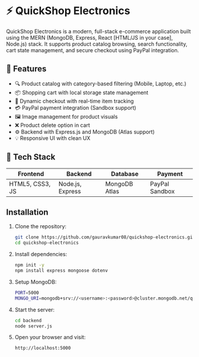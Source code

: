 # ⚡ QuickShop Electronics 

QuickShop Electronics is a modern, full-stack e-commerce application built using the MERN (MongoDB, Express, React [HTML/JS in your case], Node.js) stack. It supports product catalog browsing, search functionality, cart state management, and secure checkout using PayPal integration.

## 📌 Features

- 🔍 Product catalog with category-based filtering (Mobile, Laptop, etc.)
- 📦 Shopping cart with local storage state management
- 🧾 Dynamic checkout with real-time item tracking
- 💳 PayPal payment integration (Sandbox support)
- 🖼️ Image management for product visuals
- ❌ Product delete option in cart
- ⚙️ Backend with Express.js and MongoDB (Atlas support)
- 💡 Responsive UI with clean UX


## 🚀 Tech Stack

| Frontend      | Backend       | Database   | Payment         |
|---------------|---------------|------------|-----------------|
| HTML5, CSS3, JS | Node.js, Express | MongoDB Atlas | PayPal Sandbox  |

## Installation

1. Clone the repository:

   ```bash
   git clone https://github.com/gauravkumar08/quickshop-electronics.git
   cd quickshop-electronics

2. Install dependencies:

   ```bash
   npm init -y
   npm install express mongoose dotenv

3. Setup MongoDB:

   ```bash
   PORT=5000
   MONGO_URI=mongodb+srv://<username>:<password>@cluster.mongodb.net/quickshop

4. Start the server:
   
   ```bash
   cd backend
   node server.js

5. Open your browser and visit:
   
   ```bash
   http://localhost:5000






